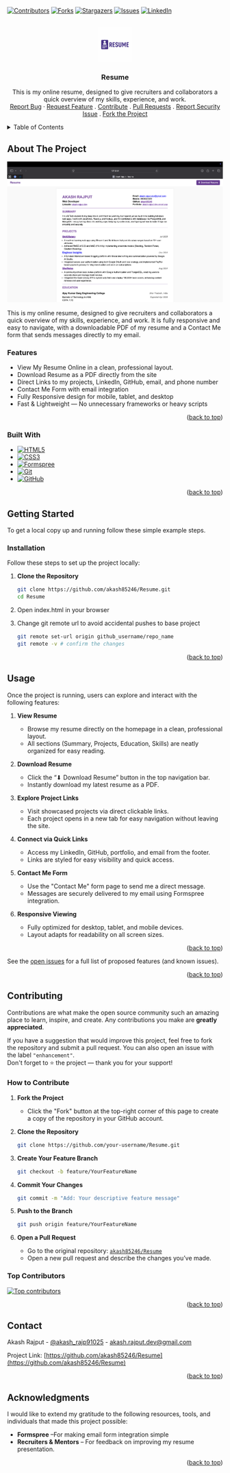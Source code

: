 [![Contributors][contributors-shield]][contributors-url]
[![Forks][forks-shield]][forks-url]
[![Stargazers][stars-shield]][stars-url]
[![Issues][issues-shield]][issues-url]
[![LinkedIn][linkedin-shield]][linkedin-url]

<!-- PROJECT LOGO -->
<br /> 
<div align="center">
  <a href="https://github.com/akash85246/Resume">
    <img src="Assets/resumeLogo.png" alt="Logo" width="80" height="80">
  </a>

  <h3 align="center">Resume</h3>

  <p align="center">
   This is my online resume, designed to give recruiters and collaborators a quick overview of my skills, experience, and work.
    <br />
    <a href="https://github.com/akash85246/Resume/issues/new?labels=bug">Report Bug</a>
    ·
    <a href="https://github.com/akash85246/Resume/issues/new?labels=enhancement">Request Feature</a>
    .
    <a href="https://github.com/akash85246/Resume/blob/main/CONTRIBUTING.md">Contribute</a>
    .
    <a href="https://github.com/akash85246/Resume/pulls">Pull Requests</a>
    .
    <a href="https://github.com/akash85246/Resume/security">Report Security Issue</a>
    .
    <a href="https://github.com/akash85246/Resume/fork">Fork the Project</a>
  </p>
</div>

<!-- TABLE OF CONTENTS -->
<details>
  <summary>Table of Contents</summary>
  <ol>
    <li>
      <a href="#about-the-project">About The Project</a>
      <ul>
        <li><a href="#features">Features</a></li>
        <li><a href="#built-with">Built With</a></li>
      </ul>
    </li>
    <li>
      <a href="#getting-started">Getting Started</a>
      <ul>
        <li><a href="#installation">Installation</a></li>
      </ul>
    </li>
    <li><a href="#usage">Usage</a></li>
    <li><a href="#contributing">Contributing</a></li>
    <li><a href="#contact">Contact</a></li>
    <li><a href="#acknowledgments">Acknowledgments</a></li>
  </ol>
</details>

<!-- ABOUT THE PROJECT -->

## About The Project

[![Product Name Screen Shot][product-screenshot]](https://akash85246.github.io/Resume/)

This is my online resume, designed to give recruiters and collaborators a quick overview of my skills, experience, and work.
It is fully responsive and easy to navigate, with a downloadable PDF of my resume and a Contact Me form that sends messages directly to my email.

### Features

- View My Resume Online in a clean, professional layout.
- Download Resume as a PDF directly from the site
- Direct Links to my projects, LinkedIn, GitHub, email, and phone number
- Contact Me Form with email integration
- Fully Responsive design for mobile, tablet, and desktop
- Fast & Lightweight — No unnecessary frameworks or heavy scripts

<p align="right">(<a href="#readme-top">back to top</a>)</p>

### Built With

- [![HTML5][HTML5]][HTML5-url]   
- [![CSS3][CSS3]][CSS3-url] 
- [![Formspree][Formspree]][Formspree-url]
- [![Git][Git]][Git-url]
- [![GitHub][GitHub]][GitHub-url]

<p align="right">(<a href="#readme-top">back to top</a>)</p>

<!-- GETTING STARTED -->

## Getting Started

To get a local copy up and running follow these simple example steps.

### Installation

Follow these steps to set up the project locally:

1. **Clone the Repository**

   ```bash
   git clone https://github.com/akash85246/Resume.git
   cd Resume

   ```

2. Open index.html in your browser
3. Change git remote url to avoid accidental pushes to base project

   ```sh
   git remote set-url origin github_username/repo_name
   git remote -v # confirm the changes
   ```

<p align="right">(<a href="#readme-top">back to top</a>)</p>

<!-- USAGE EXAMPLES -->

## Usage

Once the project is running, users can explore and interact with the following features:

1. **View Resume**
   - Browse my resume directly on the homepage in a clean, professional layout.
   - All sections (Summary, Projects, Education, Skills) are neatly organized for easy reading.

2. **Download Resume**
   - Click the “⬇ Download Resume” button in the top navigation bar.
   - Instantly download my latest resume as a PDF.

3. **Explore Project Links**
   - Visit showcased projects via direct clickable links.
   - Each project opens in a new tab for easy navigation without leaving the site.

4. **Connect via Quick Links**
   - Access my LinkedIn, GitHub, portfolio, and email from the footer.
   - Links are styled for easy visibility and quick access.

5. **Contact Me Form**
   - Use the "Contact Me" form page to send me a direct message.
   - Messages are securely delivered to my email using Formspree integration.

6. **Responsive Viewing**
   - Fully optimized for desktop, tablet, and mobile devices.
   - Layout adapts for readability on all screen sizes.

<p align="right">(<a href="#readme-top">back to top</a>)</p>


See the [open issues](https://github.com/akash85246/Resume/issues) for a full list of proposed features (and known issues).

<p align="right">(<a href="#readme-top">back to top</a>)</p>

<!-- CONTRIBUTING -->

## Contributing

Contributions are what make the open source community such an amazing place to learn, inspire, and create. Any contributions you make are **greatly appreciated**.

If you have a suggestion that would improve this project, feel free to fork the repository and submit a pull request. You can also open an issue with the label `"enhancement"`.  
Don't forget to ⭐ the project — thank you for your support!

### How to Contribute

1. **Fork the Project**

   - Click the "Fork" button at the top-right corner of this page to create a copy of the repository in your GitHub account.

2. **Clone the Repository**

   ```bash
   git clone https://github.com/your-username/Resume.git
   ```

3. **Create Your Feature Branch**

   ```bash
   git checkout -b feature/YourFeatureName
   ```

4. **Commit Your Changes**

   ```bash
   git commit -m "Add: Your descriptive feature message"
   ```

5. **Push to the Branch**

   ```bash
   git push origin feature/YourFeatureName
   ```

6. **Open a Pull Request**

   - Go to the original repository: [`akash85246/Resume`](https://github.com/akash85246/Resume)
   - Open a new pull request and describe the changes you’ve made.

### Top Contributors

<a href="https://github.com/akash85246/Resume/graphs/contributors">
  <img src="https://contrib.rocks/image?repo=akash85246/Resume" alt="Top contributors" />
</a>

<p align="right">(<a href="#readme-top">back to top</a>)</p>

## Contact

Akash Rajput - [@akash_rajp91025](https://x.com/akash_rajp91025) - akash.rajput.dev@gmail.com

Project Link: [https://github.com/akash85246/Resume](https://github.com/akash85246/Resume)

<p align="right">(<a href="#readme-top">back to top</a>)</p>

<!-- ACKNOWLEDGMENTS -->

## Acknowledgments

I would like to extend my gratitude to the following resources, tools, and individuals that made this project possible:

- **Formspree** –For making email form integration simple
- **Recruiters & Mentors** –  For feedback on improving my resume presentation.

<p align="right">(<a href="#readme-top">back to top</a>)</p>

<!-- MARKDOWN LINKS & IMAGES -->

[contributors-shield]: https://img.shields.io/github/contributors/akash85246/Resume.svg?style=for-the-badge
[contributors-url]: https://github.com/akash85246/Resume/graphs/contributors
[forks-shield]: https://img.shields.io/github/forks/akash85246/Resume.svg?style=for-the-badge
[forks-url]: https://github.com/akash85246/Resume/network/members
[stars-shield]: https://img.shields.io/github/stars/akash85246/Resume.svg?style=for-the-badge
[stars-url]: https://github.com/akash85246/Resume/stargazers
[issues-shield]: https://img.shields.io/github/issues/akash85246/Resume.svg?style=for-the-badge
[issues-url]: https://github.com/akash85246/Resume/issues
[linkedin-shield]: https://img.shields.io/badge/-LinkedIn-black.svg?style=for-the-badge&logo=linkedin&colorB=555
[linkedin-url]: https://www.linkedin.com/in/akash-rajput-68226833a/
[product-screenshot]: Assets/Resume.png



[HTML5]: https://img.shields.io/badge/HTML5-E34F26?style=for-the-badge&logo=html5&logoColor=white
[HTML5-url]: https://developer.mozilla.org/en-US/docs/Web/HTML

[CSS3]: https://img.shields.io/badge/CSS3-1572B6?style=for-the-badge&logo=css3&logoColor=white
[CSS3-url]: https://developer.mozilla.org/en-US/docs/Web/CSS

[JavaScript]: https://img.shields.io/badge/JavaScript-F7DF1E?style=for-the-badge&logo=javascript&logoColor=black
[JavaScript-url]: https://developer.mozilla.org/en-US/docs/Web/JavaScript

[Formspree]: https://img.shields.io/badge/Formspree-FF6C37?style=for-the-badge&logo=mail.ru&logoColor=white
[Formspree-url]: https://formspree.io
[Git]: https://img.shields.io/badge/Git-F05032?style=for-the-badge&logo=git&logoColor=white
[Git-url]: https://git-scm.com/
[GitHub]: https://img.shields.io/badge/GitHub-181717?style=for-the-badge&logo=github&logoColor=white
[GitHub-url]: https://github.com/

